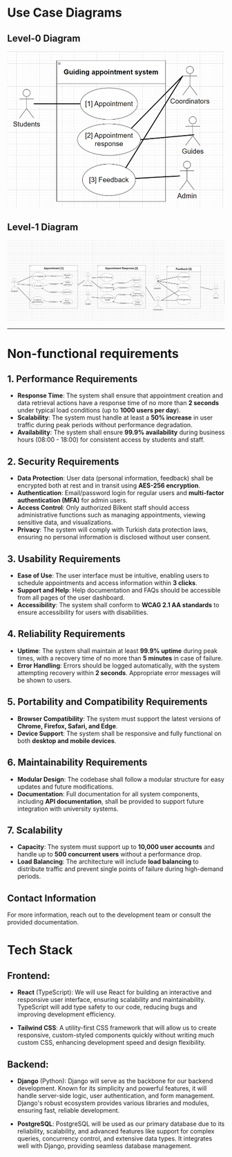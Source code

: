 # Use Case Diagrams

## Level-0 Diagram
![Level-0 Diagram](Level-0.PNG)

## Level-1 Diagram
![Level-1 Diagram](Level-1.PNG)

---

# Non-functional requirements

## 1. Performance Requirements

- **Response Time**: The system shall ensure that appointment creation and data retrieval actions have a response time of no more than **2 seconds** under typical load conditions (up to **1000 users per day**).
- **Scalability**: The system must handle at least a **50% increase** in user traffic during peak periods without performance degradation.
- **Availability**: The system shall ensure **99.9% availability** during business hours (08:00 - 18:00) for consistent access by students and staff.


## 2. Security Requirements

- **Data Protection**: User data (personal information, feedback) shall be encrypted both at rest and in transit using **AES-256 encryption**.
- **Authentication**: Email/password login for regular users and **multi-factor authentication (MFA)** for admin users.
- **Access Control**: Only authorized Bilkent staff should access administrative functions such as managing appointments, viewing sensitive data, and visualizations.
- **Privacy**: The system will comply with Turkish data protection laws, ensuring no personal information is disclosed without user consent.


## 3. Usability Requirements

- **Ease of Use**: The user interface must be intuitive, enabling users to schedule appointments and access information within **3 clicks**.
- **Support and Help**: Help documentation and FAQs should be accessible from all pages of the user dashboard.
- **Accessibility**: The system shall conform to **WCAG 2.1 AA standards** to ensure accessibility for users with disabilities.


## 4. Reliability Requirements

- **Uptime**: The system shall maintain at least **99.9% uptime** during peak times, with a recovery time of no more than **5 minutes** in case of failure.
- **Error Handling**: Errors should be logged automatically, with the system attempting recovery within **2 seconds**. Appropriate error messages will be shown to users.


## 5. Portability and Compatibility Requirements

- **Browser Compatibility**: The system must support the latest versions of **Chrome, Firefox, Safari, and Edge**.
- **Device Support**: The system shall be responsive and fully functional on both **desktop and mobile devices**.


## 6. Maintainability Requirements

- **Modular Design**: The codebase shall follow a modular structure for easy updates and future modifications.
- **Documentation**: Full documentation for all system components, including **API documentation**, shall be provided to support future integration with university systems.


## 7. Scalability

- **Capacity**: The system must support up to **10,000 user accounts** and handle up to **500 concurrent users** without a performance drop.
- **Load Balancing**: The architecture will include **load balancing** to distribute traffic and prevent single points of failure during high-demand periods.


## Contact Information
For more information, reach out to the development team or consult the provided documentation.


# Tech Stack

## Frontend:

- **React** (TypeScript): We will use React for building an interactive and responsive user interface, ensuring scalability and maintainability. TypeScript will add type safety to our code, reducing bugs and improving development efficiency.

- **Tailwind CSS**: A utility-first CSS framework that will allow us to create responsive, custom-styled components quickly without writing much custom CSS, enhancing development speed and design flexibility.

## Backend:

- **Django** (Python): Django will serve as the backbone for our backend development. Known for its simplicity and powerful features, it will handle server-side logic, user authentication, and form management. Django's robust ecosystem provides various libraries and modules, ensuring fast, reliable development.

- **PostgreSQL**: PostgreSQL will be used as our primary database due to its reliability, scalability, and advanced features like support for complex queries, concurrency control, and extensive data types. It integrates well with Django, providing seamless database management.
